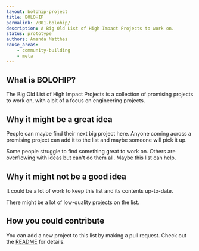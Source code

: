 ```yaml
---
layout: bolohip-project
title: BOLOHIP
permalink: /001-bolohip/
description: A Big Old List of High Impact Projects to work on.
status: prototype
authors: Amanda Matthes
cause_areas:
    - community-building
    - meta
---
```


## What is BOLOHIP?

The Big Old List of High Impact Projects is a collection of promising projects to work on, with a bit of a focus on engineering projects.

## Why it might be a great idea

People can maybe find their next big project here. Anyone coming across a promising project can add it to the list and maybe someone will pick it up.

Some people struggle to find something great to work on. Others are overflowing with ideas but can't do them all. Maybe this list can help.

## Why it might not be a good idea

It could be a lot of work to keep this list and its contents up-to-date.

There might be a lot of low-quality projects on the list.

## How you could contribute

You can add a new project to this list by making a pull request. Check out the [README](https://github.com/High-Impact-Engineers/High-Impact-Engineers.github.io#readme) for details.
